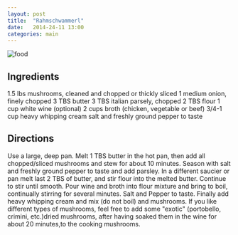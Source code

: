 ```yaml
---
layout: post
title:  "Rahmschwammerl"
date:   2014-24-11 13:00
categories: main
---
```


![food](http://toertchenherzog.com/wp-content/uploads/2013/11/DSC09956-1024x685.jpg)

## Ingredients
1.5 lbs mushrooms, cleaned and chopped or thickly sliced
1 medium onion, finely chopped
3 TBS butter
3 TBS italian parsely, chopped
2 TBS flour
1 cup white wine (optional)
2 cups broth (chicken, vegetable or beef)
3/4-1 cup heavy whipping cream
salt and freshly ground pepper to taste


## Directions


Use a large, deep pan. Melt 1 TBS butter in the hot pan, then add all chopped/sliced mushrooms and stew for about 10 minutes.
Season with salt and freshly ground pepper to taste and add parsley.
In a different saucier or pan melt last 2 TBS of butter, and stir flour into the melted butter. Continue to stir until smooth. Pour wine and broth into flour mixture and bring to boil, continually stirring for several minutes.
Salt and Pepper to taste. Finally add heavy whipping cream and mix (do not boil) and mushrooms.
If you like different types of mushrooms, feel free to add some "exotic" (portobello, crimini, etc.)dried mushrooms, after having soaked them in the wine for about 20 minutes,to the cooking mushrooms.